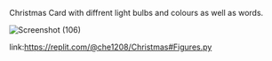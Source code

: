 Christmas Card with diffrent light bulbs and colours as well as words.

![Screenshot (106)](https://github.com/user-attachments/assets/19b12a10-54e1-4471-bad7-7420d9d028d6)

link:https://replit.com/@che1208/Christmas#Figures.py
